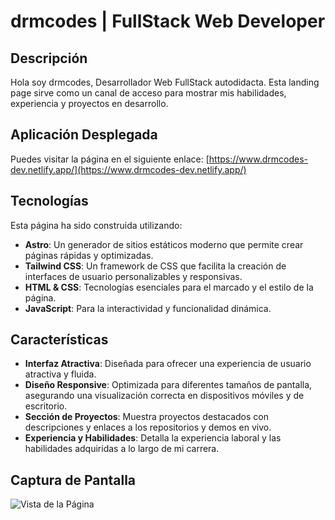 # drmcodes | FullStack Web Developer

## Descripción

Hola soy drmcodes, Desarrollador Web FullStack autodidacta. Esta landing page sirve como un canal de acceso para mostrar mis habilidades, experiencia y proyectos en desarrollo.

## Aplicación Desplegada

Puedes visitar la página en el siguiente enlace: [https://www.drmcodes-dev.netlify.app/](https://www.drmcodes-dev.netlify.app/)

## Tecnologías

Esta página ha sido construida utilizando:

- **Astro**: Un generador de sitios estáticos moderno que permite crear páginas rápidas y optimizadas.
- **Tailwind CSS**: Un framework de CSS que facilita la creación de interfaces de usuario personalizables y responsivas.
- **HTML & CSS**: Tecnologías esenciales para el marcado y el estilo de la página.
- **JavaScript**: Para la interactividad y funcionalidad dinámica.

## Características

- **Interfaz Atractiva**: Diseñada para ofrecer una experiencia de usuario atractiva y fluida.
- **Diseño Responsive**: Optimizada para diferentes tamaños de pantalla, asegurando una visualización correcta en dispositivos móviles y de escritorio.
- **Sección de Proyectos**: Muestra proyectos destacados con descripciones y enlaces a los repositorios y demos en vivo.
- **Experiencia y Habilidades**: Detalla la experiencia laboral y las habilidades adquiridas a lo largo de mi carrera.

## Captura de Pantalla

![Vista de la Página](https://github.com/user-attachments/assets/a9bd954d-1904-4074-90bd-9a19d8f39737)
